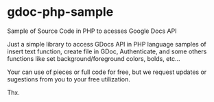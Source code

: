 # gdoc-php-sample
Sample of Source Code in PHP to acesses Google Docs API

Just a simple library to access GDocs API in PHP language
samples of insert text function, create file in GDoc, Authenticate,
and some others functions like set background/foreground colors, bolds,
etc...

Your can use of pieces or full code for free, 
but we request updates or sugestions from you to your free utilization.

Thx.
